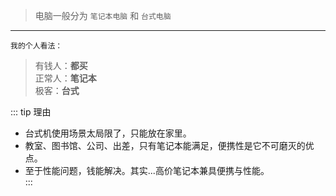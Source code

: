 
> 电脑一般分为 `笔记本电脑` 和 `台式电脑`  

---

`我的个人看法：`  

> 有钱人：**都买**  
正常人：**笔记本**  
极客：**台式**  

::: tip 理由
- 台式机使用场景太局限了，只能放在家里。
- 教室、图书馆、公司、出差，只有笔记本能满足，便携性是它不可磨灭的优点。  
- 至于性能问题，钱能解决。其实...高价笔记本兼具便携与性能。  
:::



